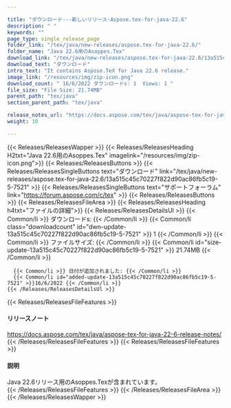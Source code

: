 ```yaml
---

title: "ダウンロード---新しいリリース-Aspose.tex-for-java-22.6"
description: " "
keywords: ""
page_type: single_release_page
folder_link: "/tex/java/new-releases/aspose.tex-for-java-22.6/"
folder_name: "Java 22.6用のAsoppes.Tex"
download_link: "/tex/java/new-releases/aspose.tex-for-java-22.6/13a515c45c70227f822d90ac86fb5c19-5-7521"
download_text: "ダウンロード"
intro_text: "It contains Aspose.TeX for Java 22.6 release."
image_link: "/resources/img/zip-icon.png"
download_count: " 16/6/2022 ダウンロードs: 1  Views: 1 "
file_size: "File Size: 21.74MB"
parent_path: "tex/java"
section_parent_path: "tex/java"

release_notes_url: "https://docs.aspose.com/tex/java/aspose-tex-for-java-22-6-release-notes/"
weight: 10

---
```


{{< Releases/ReleasesWapper >}}
  {{< Releases/ReleasesHeading H2txt="Java 22.6用のAsoppes.Tex" imagelink="/resources/img/zip-icon.png">}}
  {{< Releases/ReleasesButtons >}}
    {{< Releases/ReleasesSingleButtons text="ダウンロード" link="/tex/java/new-releases/aspose.tex-for-java-22.6/13a515c45c70227f822d90ac86fb5c19-5-7521" >}}
    {{< Releases/ReleasesSingleButtons text="サポートフォーラム" link="https://forum.aspose.com/c/tex" >}}
  {{< Releases/ReleasesButtons >}}
  {{< Releases/ReleasesFileArea >}}
    {{< Releases/ReleasesHeading h4txt="ファイルの詳細">}}
    {{< Releases/ReleasesDetailsUl >}}
      {{< Common/li >}} ダウンロードs: {{< /Common/li >}}
      {{< Common/li class="downloadcount" id="dwn-update-13a515c45c70227f822d90ac86fb5c19-5-7521" >}} 1 {{< /Common/li >}}
      {{< Common/li >}} ファイルサイズ: {{< /Common/li >}}
      {{< Common/li id="size-update-13a515c45c70227f822d90ac86fb5c19-5-7521" >}} 21.74MB {{< /Common/li >}}

      {{< Common/li >}} 日付が追加されました: {{< /Common/li >}}
      {{< Common/li id="added-update-13a515c45c70227f822d90ac86fb5c19-5-7521" >}}16/6/2022 {{< /Common/li >}}
    {{< /Releases/ReleasesDetailsUl >}}

  {{< Releases/ReleasesFileFeatures >}}
      <h4>リリースノート</h4><div><a href='https://docs.aspose.com/tex/java/aspose-tex-for-java-22-6-release-notes/'>https://docs.aspose.com/tex/java/aspose-tex-for-java-22-6-release-notes/</a></div>
  {{< /Releases/ReleasesFileFeatures >}}
  {{< Releases/ReleasesFileFeatures >}}
      <h4>説明</h4><div class="HTMLDescription">Java 22.6リリース用のAsoppes.Texが含まれています。</div>
  {{< /Releases/ReleasesFileFeatures >}}
 {{< /Releases/ReleasesFileArea >}}
{{< /Releases/ReleasesWapper >}}


